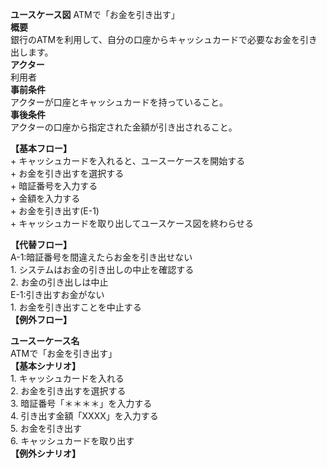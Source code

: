 **ユースケース図** 
    ATMで「お金を引き出す」  
**概要**  
    銀行のATMを利用して、自分の口座からキャッシュカードで必要なお金を引き出します。  
**アクター**  
    利用者  
**事前条件**  
    アクターが口座とキャッシュカードを持っていること。  
**事後条件**  
    アクターの口座から指定された金額が引き出されること。  


**【基本フロー】**  
    + キャッシュカードを入れると、ユースーケースを開始する  
    + お金を引き出すを選択する  
    + 暗証番号を入力する  
    + 金額を入力する  
    + お金を引き出す(E-1)  
    + キャッシュカードを取り出してユースケース図を終わらせる  

**【代替フロー】**  
    A-1:暗証番号を間違えたらお金を引き出せない  
        1. システムはお金の引き出しの中止を確認する  
        2. お金の引き出しは中止  
    E-1:引き出すお金がない  
        1. お金を引き出すことを中止する  
**【例外フロー】**  


**ユースーケース名**  
    ATMで「お金を引き出す」  
**【基本シナリオ】**  
    1. キャッシュカードを入れる  
    2. お金を引き出すを選択する  
    3. 暗証番号「＊＊＊＊」を入力する  
    4. 引き出す金額「XXXX」を入力する  
    5. お金を引き出す  
    6. キャッシュカードを取り出す  
**【例外シナリオ】**  
